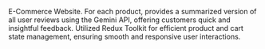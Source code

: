 E-Commerce Website.
For each product, provides a summarized version of all user
reviews using the Gemini API, offering customers quick and insightful feedback. 
Utilized Redux Toolkit for efficient product and cart state management, ensuring smooth and responsive user interactions.
